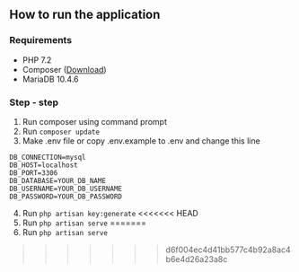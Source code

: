 ## How to run the application

### Requirements
- PHP 7.2
- Composer (<a target="_blank" href="https://getcomposer.org/">Download</a>)
- MariaDB 10.4.6

### Step - step
1. Run composer using command prompt
2. Run ``` composer update ```
3. Make .env file or copy .env.example to .env and change this line
```
DB_CONNECTION=mysql
DB_HOST=localhost
DB_PORT=3306
DB_DATABASE=YOUR_DB_NAME
DB_USERNAME=YOUR_DB_USERNAME
DB_PASSWORD=YOUR_DB_PASSWORD
```
4. Run ``` php artisan key:generate ```
<<<<<<< HEAD
5. Run ``` php artisan serve ```
=======
5. Run ``` php artisan serve ```
>>>>>>> d6f004ec4d41bb577c4b92a8ac4b6e4d26a23a8c
